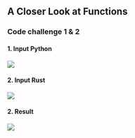 ## A Closer Look at Functions

### Code challenge 1 & 2

#### 1. Input Python
![](https://i.imgur.com/fahn2KI.png)

#### 2. Input Rust
![](https://i.imgur.com/bKBPAdr.png)

#### 2. Result
![](https://i.imgur.com/wTWk2f1.png)